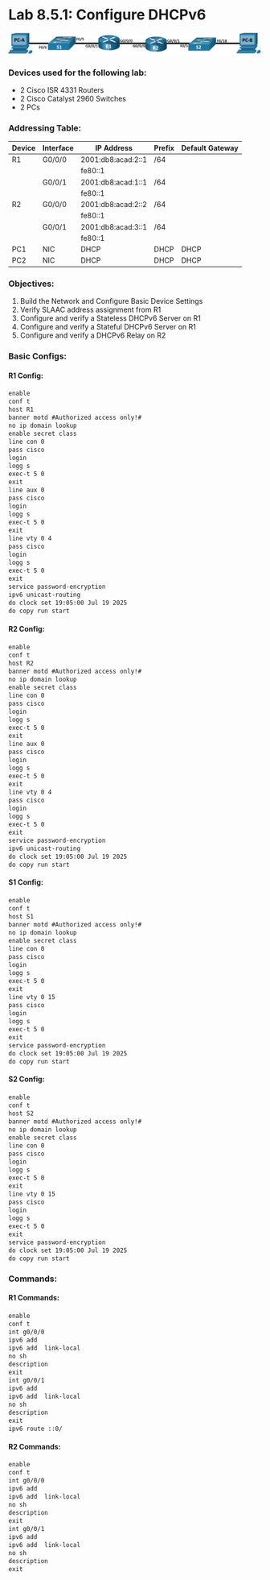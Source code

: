 # Lab 8.5.1: Configure DHCPv6

![Topology](Pasted%20image%2020250719185730.png)

### Devices used for the following lab:
- 2 Cisco ISR 4331 Routers
- 2 Cisco Catalyst 2960 Switches
- 2 PCs

### Addressing Table:
| Device | Interface | IP Address         | Prefix | Default Gateway |
| ------ | --------- | ------------------ | ------ | --------------- |
| R1     | G0/0/0    | 2001:db8:acad:2::1 | /64    |                 |
|        |           | fe80::1            |        |                 |
|        | G0/0/1    | 2001:db8:acad:1::1 | /64    |                 |
|        |           | fe80::1            |        |                 |
| R2     | G0/0/0    | 2001:db8:acad:2::2 | /64    |                 |
|        |           | fe80::1            |        |                 |
|        | G0/0/1    | 2001:db8:acad:3::1 | /64    |                 |
|        |           | fe80::1            |        |                 |
| PC1    | NIC       | DHCP               | DHCP   | DHCP            |
| PC2    | NIC       | DHCP               | DHCP   | DHCP            |

### Objectives:
1. Build the Network and Configure Basic Device Settings
2. Verify SLAAC address assignment from R1
3. Configure and verify a Stateless DHCPv6 Server on R1
4. Configure and verify a Stateful DHCPv6 Server on R1
5. Configure and verify a DHCPv6 Relay on R2

### Basic Configs:

#### R1 Config:
```ios
enable
conf t
host R1
banner motd #Authorized access only!#
no ip domain lookup
enable secret class
line con 0
pass cisco
login
logg s
exec-t 5 0
exit
line aux 0
pass cisco
login
logg s
exec-t 5 0
exit
line vty 0 4
pass cisco
login
logg s
exec-t 5 0
exit
service password-encryption
ipv6 unicast-routing
do clock set 19:05:00 Jul 19 2025
do copy run start
```

#### R2 Config:
```ios
enable
conf t
host R2
banner motd #Authorized access only!#
no ip domain lookup
enable secret class
line con 0
pass cisco
login
logg s
exec-t 5 0
exit
line aux 0
pass cisco
login
logg s
exec-t 5 0
exit
line vty 0 4
pass cisco
login
logg s
exec-t 5 0
exit
service password-encryption
ipv6 unicast-routing
do clock set 19:05:00 Jul 19 2025
do copy run start
```

#### S1 Config:
```ios
enable
conf t
host S1
banner motd #Authorized access only!#
no ip domain lookup
enable secret class
line con 0
pass cisco
login
logg s
exec-t 5 0
exit
line vty 0 15
pass cisco
login
logg s
exec-t 5 0
exit
service password-encryption
do clock set 19:05:00 Jul 19 2025
do copy run start
```

#### S2 Config:
```ios
enable
conf t
host S2
banner motd #Authorized access only!#
no ip domain lookup
enable secret class
line con 0
pass cisco
login
logg s
exec-t 5 0
exit
line vty 0 15
pass cisco
login
logg s
exec-t 5 0
exit
service password-encryption
do clock set 19:05:00 Jul 19 2025
do copy run start
```

### Commands:

#### R1 Commands:
```ios
enable
conf t
int g0/0/0
ipv6 add
ipv6 add  link-local
no sh
description
exit
int g0/0/1
ipv6 add
ipv6 add  link-local
no sh
description
exit
ipv6 route ::0/
```

#### R2 Commands:
```ios
enable
conf t
int g0/0/0
ipv6 add
ipv6 add  link-local
no sh
description
exit
int g0/0/1
ipv6 add
ipv6 add  link-local
no sh
description
exit
```